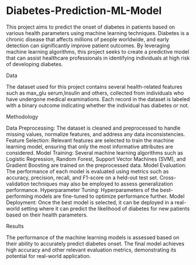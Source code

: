 # Diabetes-Prediction-ML-Model

This project aims to predict the onset of diabetes in patients based on various health parameters using machine learning techniques. Diabetes is a chronic disease that affects millions of people worldwide, and early detection can significantly improve patient outcomes. By leveraging machine learning algorithms, this project seeks to create a predictive model that can assist healthcare professionals in identifying individuals at high risk of developing diabetes.


Data

The dataset used for this project contains several health-related features such as max_glu serum,Insulin and others, collected from individuals who have undergone medical examinations. Each record in the dataset is labeled with a binary outcome indicating whether the individual has diabetes or not.


Methodology

Data Preprocessing: The dataset is cleaned and preprocessed to handle missing values, normalize features, and address any data inconsistencies.
Feature Selection: Relevant features are selected to train the machine learning model, ensuring that only the most informative attributes are considered.
Model Training: Several machine learning algorithms such as Logistic Regression, Random Forest, Support Vector Machines (SVM), and Gradient Boosting are trained on the preprocessed data.
Model Evaluation: The performance of each model is evaluated using metrics such as accuracy, precision, recall, and F1-score on a held-out test set. Cross-validation techniques may also be employed to assess generalization performance.
Hyperparameter Tuning: Hyperparameters of the best-performing models are fine-tuned to optimize performance further.
Model Deployment: Once the best model is selected, it can be deployed in a real-world setting where it can predict the likelihood of diabetes for new patients based on their health parameters.


Results

The performance of the machine learning models is assessed based on their ability to accurately predict diabetes onset. The final model achieves high accuracy and other relevant evaluation metrics, demonstrating its potential for real-world application.
